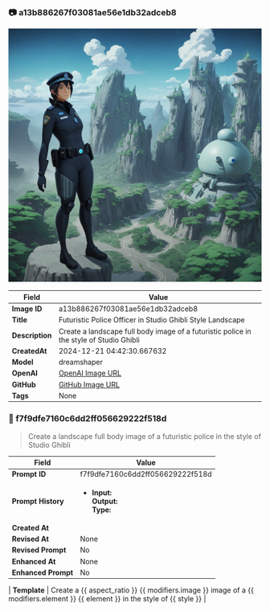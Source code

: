 

### 📷 a13b886267f03081ae56e1db32adceb8 


![data.id](./a13b886267f03081ae56e1db32adceb8.jpg)


| Field          | Value                                                                                                                     |
|----------------|---------------------------------------------------------------------------------------------------------------------------|
| **Image ID**             | a13b886267f03081ae56e1db32adceb8                                                                                                             |
| **Title**           | Futuristic Police Officer in Studio Ghibli Style Landscape                                                                                                       |
| **Description**           | Create a landscape full body image of a futuristic police in the style of Studio Ghibli                                                                                                       |
| **CreatedAt**        | 2024-12-21 04:42:30.667632                                                                                                        |
| **Model**        | dreamshaper                                                                                                        |
| **OpenAI**         | [OpenAI Image URL](http://192.168.1.85:8081/generated-images/b642673247016.png)                                                                                |
| **GitHub**         | [GitHub Image URL](https://raw.githubusercontent.com/Caneta-Silva/GODZ/refs/heads/main/images/a13b886267f03081ae56e1db32adceb8/a13b886267f03081ae56e1db32adceb8.jpg)                                                                                |
| **Tags**       | None                                                                                                                   |

### 📜 f7f9dfe7160c6dd2ff056629222f518d

> Create a landscape full body image of a futuristic police in the style of Studio Ghibli

| Field          | Value                                                                                                                                                                      |
|----------------|----------------------------------------------------------------------------------------------------------------------------------------------------------------------------|
| **Prompt ID**  | f7f9dfe7160c6dd2ff056629222f518d                                                                                                                                                            |
| **Prompt History** | <ul><li>**Input:**  <br> **Output:**  <br> **Type:** </li></ul> |
| **Created At** |                                                                                                                                                    |
| **Revised At** | None                                                                                                                                                   |
| **Revised Prompt** | No                                                                                                                                                                      |
| **Enhanced At** | None                                                                                                                                                  |
| **Enhanced Prompt** | No                                                                                                                                                                    |

| **Template**   | Create a {{ aspect_ratio }} {{ modifiers.image }} image of a {{ modifiers.element }} {{ element }} in the style of {{ style }}                                                                                                                                           |


